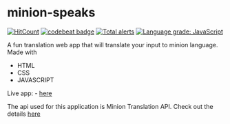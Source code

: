 # minion-speaks
  [![HitCount](http://hits.dwyl.com/pnchinmay/animated-sniffle.svg?style=flat-square)](http://hits.dwyl.com/pnchinmay/animated-sniffle)
  [![codebeat badge](https://codebeat.co/badges/f6c1f848-1620-42f3-a483-0eec595568af)](https://codebeat.co/projects/github-com-pnchinmay-animated-sniffle-master)
  [![Total alerts](https://img.shields.io/lgtm/alerts/g/pnchinmay/animated-sniffle.svg?logo=lgtm&logoWidth=18)](https://lgtm.com/projects/g/pnchinmay/animated-sniffle/alerts/)
  [![Language grade: JavaScript](https://img.shields.io/lgtm/grade/javascript/g/pnchinmay/animated-sniffle.svg?logo=lgtm&logoWidth=18)](https://lgtm.com/projects/g/pnchinmay/animated-sniffle/context:javascript)
  
  
A fun translation web app that will translate your input to minion language. 
Made with

 - HTML
 - CSS
 - JAVASCRIPT

Live app: - [here](https://pnchinmay-minion-speaks.netlify.app/)

The api used for this application is Minion Translation API.
Check out the details [here](https://funtranslations.com/api/minion)
